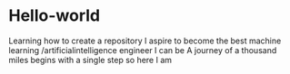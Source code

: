 # Hello-world
Learning how to create a repository 
I aspire to become the best machine learning /artificialintelligence engineer I can be 
A journey of a thousand miles begins with a single step so here I am 
